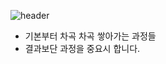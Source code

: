 

![header](https://capsule-render.vercel.app/api?type=transparent&height=130&text=I'm%20CUBE&fontAlign=30&color=gradient&customColorList=5,23,13,5,30)


<ul>
  <li> 기본부터 차곡 차곡 쌓아가는 과정들 
  <li> 결과보단 과정을 중요시 합니다.

    
    

  
